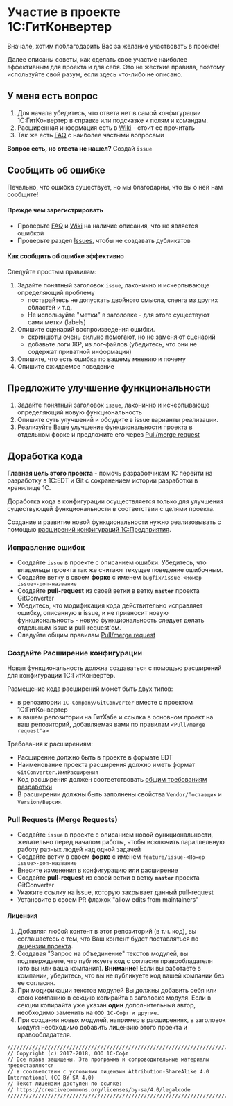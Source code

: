 # Участие в проекте 1С:ГитКонвертер

Вначале, хотим поблагодарить Вас за желание участвовать в проекте!

Далее описаны советы, как сделать свое участие наиболее эффективным для проекта и для себя. Это не жесткие правила, поэтому используйте свой разум, если здесь что-либо не описано.

## У меня есть вопрос


1. Для начала убедитесь, что ответа нет в самой конфигурации 1С:ГитКонвертер в справке или подсказке к полям и командам.
2. Расширенная информация есть в [Wiki](https://github.com/1C-Company/GitConverter/wiki) - стоит ее прочитать
3. Так же есть [FAQ](https://github.com/1C-Company/GitConverter/wiki/Если-что-то-пошло-не-так-FAQ) с наиболее частыми вопросами

**Вопрос есть, но ответа не нашел?** Создай `issue`  

## Сообщить об ошибке

Печально, что ошибка существует, но мы благодарны, что вы о ней нам сообщите!

#### Прежде чем зарегистрировать

* Проверьте [FAQ](https://github.com/1C-Company/GitConverter/wiki/Если-что-то-пошло-не-так-FAQ) и [Wiki](https://github.com/1C-Company/GitConverter/wiki) на наличие описания, что не является ошибкой
* Проверьте раздел [Issues](https://github.com/1C-Company/GitConverter/issues), чтобы не создавать дубликатов

#### Как сообщить об ошибке эффективно

Следуйте простым правилам:

1. Задайте понятный заголовок `issue`, лаконично и исчерпывающе определяющий проблему
    * постарайтесь не допускать двойного смысла, сленга из других областей и т.д. 
    * Не используйте "метки" в заголовке - для этого существуют сами метки (labels)
2. Опишите сценарий воспроизведения ошибки.
    * скриншоты очень сильно помогают, но не заменяют сценарий
    * добавьте логи ЖР, из лог-файлов (убедитесь, что они не содержат приватной информации)
3. Опишите, что есть ошибка по вашему мнению и почему
4. Опишите ожидаемое поведение


## Предложите улучшение функциональности

1. Задайте понятный заголовок `issue`, лаконично и исчерпывающе определяющий новую функциональность
2. Опишите суть улучшений и обсудите в issue варианты реализации.
3. Реализуйте Ваше улучшение функциональности проекта в отдельном форке и предложите его через [Pull/merge request](#Pull-Requests-Merge-Requests)

## Доработка кода

**Главная цель этого проекта** - помочь разработчикам 1С перейти на разработку в 1C:EDT и Git с сохранением истории разработки в хранилище 1С.

Доработка кода в конфигурации осуществляется только для улучшения существующей функциональности в соответствии с целями проекта.

Создание и развитие новой функциональности нужно реализовывать с помощью [расширений конфигураций 1С:Предприятия](http://v8.1c.ru/overview/Term_000000883.htm).

### Исправление ошибок

* Создайте `issue` в проекте с описанием ошибки. Убедитесь, что владельцы проекта так же считают текущее поведение ошибочным.
* Создайте ветку в своем **форке** с именем `bugfix/issue-<Номер issue>-доп-название`
* Создайте **pull-request** из своей ветки в ветку **`master`** проекта GitConverter
* Убедитесь, что модификация кода действительно исправляет ошибку, описанную в issue, и не привносит новую функциональность - новую функциональность следует делать отдельным issue и pull-request'ом.
* Следуйте общим правилам [Pull/merge request](#Pull-Requests-Merge-Requests)

### Создайте Расширение конфигурации

Новая функциональность должна создаваться с помощью расширений для конфигурации 1С:ГитКонвертер.

Размещение кода расширений может быть двух типов:
* в репозитории `1C-Company/GitConverter` вместе с проектом 1С:ГитКонвертер
* в вашем репозитории на ГитХабе и ссылка в основном проект на ваш репозиторий, добавляемая вами по правилам `<Pull/merge request'а>`

Требования к расширениям:
* Расширение должно быть в проекте в формате EDT
* Наименование проекта расширения должно иметь формат `GitConverter.ИмяРасширения`
* Код расширения должен соответствовать [общим требованиям разработки](https://its.1c.ru/db/v8std)
* В расширении должны быть заполнены свойства `Vendor/Поставщик` и `Version/Версия`.


### Pull Requests (Merge Requests)

* Создайте `issue` в проекте с описанием новой функциональности, желательно перед началом работы, чтобы исключить параллельную работу разных людей над одной задачей
* Создайте ветку в своем **форке** с именем `feature/issue-<Номер issue>-доп-название`
* Внесите изменения в конфигурацию или расширение
* Создайте **pull-request** из своей ветки в ветку **`master`** проекта GitConverter
* Укажите ссылку на issue, которую закрывает данный pull-request
* Установите в своем PR флажок "allow edits from maintainers"

#### Лицензия

1. Добавляя любой контент в этот репозиторий (в т.ч. код), вы соглашаетесь с тем, что Ваш контент будет поставляться по [лицензии проекта](LICENSE.md).
2. Создавая "Запрос на объединение" текстов модулей, вы подтверждаете, что публикуете код с согласия правообладателя (это вы или ваша компания). **Внимание!** Если вы работаете в компании, убедитесь, что вы не публикуете код вашей компании без ее согласия.
3. При модификации текстов модулей Вы должны добавить себя или свою компанию в секцию копирайта в заголовке модуля. Если в секции копирайта уже указан **один** дополнительный автор, необходимо заменить на `ООО 1С-Софт и другие.`
4. При создании новых модулей, например в расширениях, в заголовок модуля необходимо добавить лицензию этого проекта и правообладателя.

```bsl
///////////////////////////////////////////////////////////////////////////////////////////////////////
// Copyright (c) 2017-2018, ООО 1С-Софт
// Все права защищены. Эта программа и сопроводительные материалы предоставляются 
// в соответствии с условиями лицензии Attribution-ShareAlike 4.0 International (CC BY-SA 4.0)
// Текст лицензии доступен по ссылке:
// https://creativecommons.org/licenses/by-sa/4.0/legalcode
///////////////////////////////////////////////////////////////////////////////////////////////////////
```
